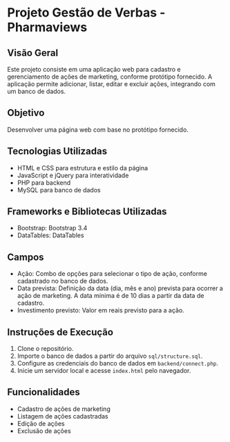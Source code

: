 # Projeto Gestão de Verbas - Pharmaviews

## Visão Geral

Este projeto consiste em uma aplicação web para cadastro e gerenciamento de ações de marketing, conforme protótipo fornecido. A aplicação permite adicionar, listar, editar e excluir ações, integrando com um banco de dados.

## Objetivo
Desenvolver uma página web com base no protótipo fornecido.

## Tecnologias Utilizadas

- HTML e CSS para estrutura e estilo da página
- JavaScript e jQuery para interatividade
- PHP para backend
- MySQL para banco de dados

## Frameworks e Bibliotecas Utilizadas
- Bootstrap: Bootstrap 3.4
- DataTables: DataTables
 
## Campos

- Ação: Combo de opções para selecionar o tipo de ação, conforme cadastrado no banco de dados.
- Data prevista: Definição da data (dia, mês e ano) prevista para ocorrer a ação de marketing. A data mínima é de 10 dias a partir da data de cadastro.
- Investimento previsto: Valor em reais previsto para a ação.
 
## Instruções de Execução

1. Clone o repositório.
2. Importe o banco de dados a partir do arquivo `sql/structure.sql`.
3. Configure as credenciais do banco de dados em `backend/connect.php`.
4. Inicie um servidor local e acesse `index.html` pelo navegador.

## Funcionalidades

- Cadastro de ações de marketing
- Listagem de ações cadastradas
- Edição de ações
- Exclusão de ações


